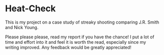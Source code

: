 # Heat-Check
This is my project on a case study of streaky shooting comparing J.R. Smith and Nick Young.

Please please please, read my report if you have the chance! I put a lot of time and effort into it and feel it is worth the read, especially since my writing improved. Any feedback would be greatly appreciated!
